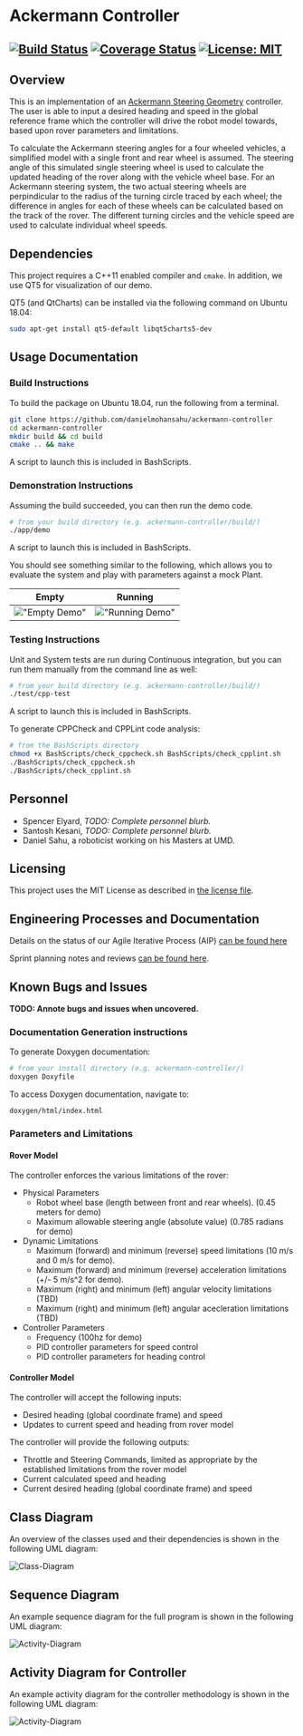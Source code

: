 # Ackermann Controller
[![Build Status](https://travis-ci.org/danielmohansahu/ackermann-controller.svg?branch=master)](https://travis-ci.org/danielmohansahu/ackermann-controller)
[![Coverage Status](https://coveralls.io/repos/github/danielmohansahu/ackermann-controller/badge.svg?branch=master)](https://coveralls.io/github/danielmohansahu/ackermann-controller?branch=master)
[![License: MIT](https://img.shields.io/badge/License-MIT-yellow.svg)](https://opensource.org/licenses/MIT)
---

## Overview

This is an implementation of an [Ackermann Steering Geometry](https://en.wikipedia.org/wiki/Ackermann_steering_geometry) controller. The user is able to input a desired heading and speed in the global reference frame which the controller will drive the robot model towards, based upon rover parameters and limitations.

To calculate the Ackermann steering angles for a four wheeled vehicles, a simplified model with a single front and rear wheel is assumed. The steering angle of this simulated single steering wheel is used to calculate the updated heading of the rover along with the vehicle wheel base. For an Ackermann steering system, the two actual steering wheels are perpindicular to the radius of the turning circle traced by each wheel; the difference in angles for each of these wheels can be calculated based on the track of the rover. The different turning circles and the vehicle speed are used to calculate individual wheel speeds.
  
## Dependencies

This project requires a C++11 enabled compiler and `cmake`. In addition, we use QT5 for visualization of our demo.

QT5 (and QtCharts) can be installed via the following command on Ubuntu 18.04:

```bash
sudo apt-get install qt5-default libqt5charts5-dev
```

## Usage Documentation
### Build Instructions

To build the package on Ubuntu 18.04, run the following from a terminal.

```bash
git clone https://github.com/danielmohansahu/ackermann-controller
cd ackermann-controller
mkdir build && cd build
cmake .. && make
```
A script to launch this is included in BashScripts.

### Demonstration Instructions

Assuming the build succeeded, you can then run the demo code.

```bash
# from your build directory (e.g. ackermann-controller/build/)
./app/demo
```

A script to launch this is included in BashScripts.

You should see something similar to the following, which allows you to evaluate the system and play with parameters against a mock Plant.

Empty | Running
 --- | ---
 !["Empty Demo"](docs/media/empty_demo.png) | !["Running Demo"](docs/media/running_demo.png)

### Testing Instructions

Unit and System tests are run during Continuous integration, but you can run them manually from the command line as well:

```bash
# from your build directory (e.g. ackermann-controller/build/)
./test/cpp-test
```
A script to launch this is included in BashScripts.

To generate CPPCheck and CPPLint code analysis:

```bash
# from the BashScripts directory
chmod +x BashScripts/check_cppcheck.sh BashScripts/check_cpplint.sh
./BashScripts/check_cppcheck.sh
./BashScripts/check_cpplint.sh
```

## Personnel
* Spencer Elyard, *TODO: Complete personnel blurb.*
* Santosh Kesani, *TODO: Complete personnel blurb.*
* Daniel Sahu, a roboticist working on his Masters at UMD.

## Licensing

This project uses the MIT License as described in [the license file](LICENSE).

## Engineering Processes and Documentation

Details on the status of our Agile Iterative Process (AIP) [can be found here](https://docs.google.com/spreadsheets/d/1nx85sowA3IRX-usU_M1hhwHplOLXMWdkvec2w3Roi5Q/edit?usp=sharing)

Sprint planning notes and reviews [can be found here](https://docs.google.com/document/d/1MEoRXtJXdUWnkTbJmcDfJYct3i6_LEJ-TULpP2h_qYA/edit?usp=sharing).

## Known Bugs and Issues
**TODO: Annote bugs and issues when uncovered.**

### Documentation Generation instructions
To generate Doxygen documentation:

```bash
# from your install directory (e.g. ackermann-controller/)
doxygen Doxyfile
```

To access Doxygen documentation, navigate to:
```
doxygen/html/index.html
```

### Parameters and Limitations

#### Rover Model
The controller enforces the various limitations of the rover:

* Physical Parameters
  * Robot wheel base (length between front and rear wheels). (0.45 meters for demo)
  * Maximum allowable steering angle (absolute value) (0.785 radians for demo)
* Dynamic Limitations
  * Maximum (forward) and minimum (reverse) speed limitations (10 m/s and 0 m/s for demo).
  * Maximum (forward) and minimum (reverse) acceleration limitations (+/- 5 m/s^2 for demo).
  * Maximum (right) and minimum (left) angular velocity limitations (TBD)
  * Maximum (right) and minimum (left) angular acecleration limitations (TBD)
* Controller Parameters
  * Frequency (100hz for demo)
  * PID controller parameters for speed control
  * PID controller parameters for heading control
  
#### Controller Model
The controller will accept the following inputs:

* Desired heading (global coordinate frame) and speed
* Updates to current speed and heading from rover model

The controller will provide the following outputs:

* Throttle and Steering Commands, limited as appropriate by the established limitations from the rover model
* Current calculated speed and heading
* Current desired heading (global coordinate frame) and speed

## Class Diagram

An overview of the classes used and their dependencies is shown in the following UML diagram:

![Class-Diagram](docs/uml/class_diagram.png)

## Sequence Diagram

An example sequence diagram for the full program is shown in the following UML diagram:

![Activity-Diagram](docs/uml/sequence_diagram.png)

## Activity Diagram for Controller

An example activity diagram for the controller methodology is shown in the following UML diagram:

![Activity-Diagram](docs/uml/controller_activity.png)
